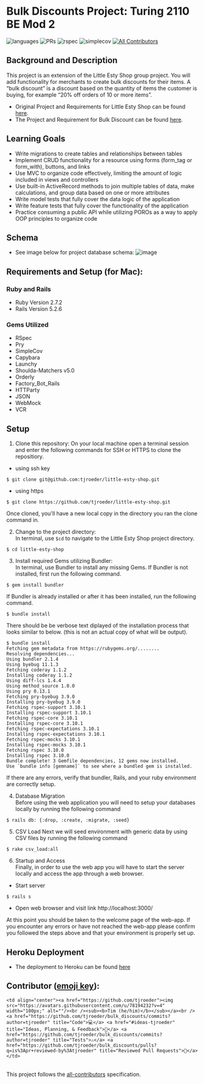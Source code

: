 # Bulk Discounts Project: Turing 2110 BE Mod 2

![languages](https://img.shields.io/github/languages/top/tjroeder/bulk_discounts?color=red)
![PRs](https://img.shields.io/github/issues-pr-closed/tjroeder/bulk_discounts)
![rspec](https://img.shields.io/gem/v/rspec?color=blue&label=rspec)
![simplecov](https://img.shields.io/gem/v/simplecov?color=blue&label=simplecov) <!-- ALL-CONTRIBUTORS-BADGE:START - Do not remove or modify this section -->
[![All Contributors](https://img.shields.io/badge/contributors-1-orange.svg?style=flat)](#contributors-)
<!-- ALL-CONTRIBUTORS-BADGE:END -->

## Background and Description

This project is an extension of the Little Esty Shop group project. You will add functionality for merchants to create bulk discounts for their items. A “bulk discount” is a discount based on the quantity of items the customer is buying, for example “20% off orders of 10 or more items”.
- Original Project and Requirements for Little Esty Shop can be found [here](https://github.com/turingschool-examples/little-esty-shop).
- The Project and Requirement for Bulk Discount can be found [here](https://backend.turing.edu/module2/projects/bulk_discounts).

## Learning Goals
- Write migrations to create tables and relationships between tables
- Implement CRUD functionality for a resource using forms (form_tag or form_with), buttons, and links
- Use MVC to organize code effectively, limiting the amount of logic included in views and controllers
- Use built-in ActiveRecord methods to join multiple tables of data, make calculations, and group data based on one or more attributes
- Write model tests that fully cover the data logic of the application
- Write feature tests that fully cover the functionality of the application
- Practice consuming a public API while utilizing POROs as a way to apply OOP principles to organize code

## Schema
- See image below for project database schema:
![image](https://user-images.githubusercontent.com/78194232/149197741-b873de21-7732-4b1f-9706-6a0b0014c978.png)

## Requirements and Setup (for Mac):

### Ruby and Rails
- Ruby Version 2.7.2
- Rails Version 5.2.6

### Gems Utilized
- RSpec 
- Pry
- SimpleCov
- Capybara
- Launchy
- Shoulda-Matchers v5.0
- Orderly 
- Factory_Bot_Rails
- HTTParty
- JSON
- WebMock
- VCR

## Setup
1. Clone this repository:
On your local machine open a terminal session and enter the following commands for SSH or HTTPS to clone the repositiory.


- using ssh key <br>
```shell
$ git clone git@github.com:tjroeder/little-esty-shop.git
```

- using https <br>
```shell
$ git clone https://github.com/tjroeder/little-esty-shop.git
```

Once cloned, you'll have a new local copy in the directory you ran the clone command in.

2. Change to the project directory:<br>
In terminal, use `$cd` to navigate to the Little Esty Shop project directory.

```shell
$ cd little-esty-shop
```

3. Install required Gems utilizing Bundler: <br>
In terminal, use Bundler to install any missing Gems. If Bundler is not installed, first run the following command.

```shell
$ gem install bundler
```

If Bundler is already installed or after it has been installed, run the following command.

```shell
$ bundle install
```

There should be be verbose text diplayed of the installation process that looks similar to below. (this is not an actual copy of what will be output).

```shell
$ bundle install
Fetching gem metadata from https://rubygems.org/........
Resolving dependencies...
Using bundler 2.1.4
Using byebug 11.1.3
Fetching coderay 1.1.2
Installing coderay 1.1.2
Using diff-lcs 1.4.4
Using method_source 1.0.0
Using pry 0.13.1
Fetching pry-byebug 3.9.0
Installing pry-byebug 3.9.0
Fetching rspec-support 3.10.1
Installing rspec-support 3.10.1
Fetching rspec-core 3.10.1
Installing rspec-core 3.10.1
Fetching rspec-expectations 3.10.1
Installing rspec-expectations 3.10.1
Fetching rspec-mocks 3.10.1
Installing rspec-mocks 3.10.1
Fetching rspec 3.10.0
Installing rspec 3.10.0
Bundle complete! 3 Gemfile dependencies, 12 gems now installed.
Use `bundle info [gemname]` to see where a bundled gem is installed.
```
If there are any errors, verify that bundler, Rails, and your ruby environment are correctly setup.

4. Database Migration<br>
Before using the web application you will need to setup your databases locally by running the following command

```shell
$ rails db: {:drop, :create, :migrate, :seed}
```

5. CSV Load
Next we will seed environment with generic data by using CSV files by running the following command

```shell
$ rake csv_load:all
```

6. Startup and Access<br>
Finally, in order to use the web app you will have to start the server locally and access the app through a web browser. 
- Start server
```shell
$ rails s
```

- Open web browser and visit link
    http://localhost:3000/
    
At this point you should be taken to the welcome page of the web-app. If you encounter any errors or have not reached the web-app please confirm you followed the steps above and that your environment is properly set up.

## Heroku Deployment
- The deployment to Heroku can be found [here](https://little-esty-shop-2110.herokuapp.com/)

## **Contributor** ([emoji key](https://allcontributors.org/docs/en/emoji-key)):

<!-- ALL-CONTRIBUTORS-LIST:START - Do not remove or modify this section -->
<!-- prettier-ignore-start -->
<!-- markdownlint-disable -->
<table>
  <tr>

    <td align="center"><a href="https://github.com/tjroeder"><img src="https://avatars.githubusercontent.com/u/78194232?v=4" width="100px;" alt=""/><br /><sub><b>Tim (he/him)</b></sub></a><br /><a href="https://github.com/tjroeder/bulk_discounts/commits?author=tjroeder" title="Code">💻</a> <a href="#ideas-tjroeder" title="Ideas, Planning, & Feedback">🤔</a> <a href="https://github.com/tjroeder/bulk_discounts/commits?author=tjroeder" title="Tests">⚠️</a> <a href="https://github.com/tjroeder/bulk_discounts/pulls?q=is%3Apr+reviewed-by%3Atjroeder" title="Reviewed Pull Requests">👀</a></td>
      
   </td>
  </tr>
</table>

<!-- markdownlint-restore -->
<!-- prettier-ignore-end -->

<!-- ALL-CONTRIBUTORS-LIST:END -->

This project follows the [all-contributors](https://github.com/all-contributors/all-contributors) specification.
<!--

